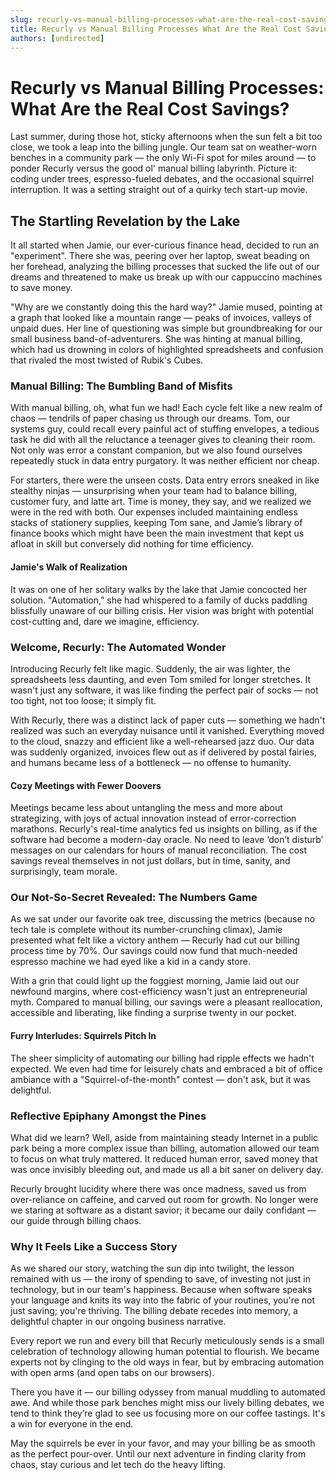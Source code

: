 ```yaml
---
slug: recurly-vs-manual-billing-processes-what-are-the-real-cost-savings
title: Recurly vs Manual Billing Processes What Are the Real Cost Savings
authors: [undirected]
---
```



# Recurly vs Manual Billing Processes: What Are the Real Cost Savings?

Last summer, during those hot, sticky afternoons when the sun felt a bit too close, we took a leap into the billing jungle. Our team sat on weather-worn benches in a community park — the only Wi-Fi spot for miles around — to ponder Recurly versus the good ol' manual billing labyrinth. Picture it: coding under trees, espresso-fueled debates, and the occasional squirrel interruption. It was a setting straight out of a quirky tech start-up movie.

## The Startling Revelation by the Lake

It all started when Jamie, our ever-curious finance head, decided to run an "experiment". There she was, peering over her laptop, sweat beading on her forehead, analyzing the billing processes that sucked the life out of our dreams and threatened to make us break up with our cappuccino machines to save money.

"Why are we constantly doing this the hard way?" Jamie mused, pointing at a graph that looked like a mountain range — peaks of invoices, valleys of unpaid dues. Her line of questioning was simple but groundbreaking for our small business band-of-adventurers. She was hinting at manual billing, which had us drowning in colors of highlighted spreadsheets and confusion that rivaled the most twisted of Rubik's Cubes.

### Manual Billing: The Bumbling Band of Misfits

With manual billing, oh, what fun we had! Each cycle felt like a new realm of chaos — tendrils of paper chasing us through our dreams. Tom, our systems guy, could recall every painful act of stuffing envelopes, a tedious task he did with all the reluctance a teenager gives to cleaning their room. Not only was error a constant companion, but we also found ourselves repeatedly stuck in data entry purgatory. It was neither efficient nor cheap.

For starters, there were the unseen costs. Data entry errors sneaked in like stealthy ninjas — unsurprising when your team had to balance billing, customer fury, and latte art. Time is money, they say, and we realized we were in the red with both. Our expenses included maintaining endless stacks of stationery supplies, keeping Tom sane, and Jamie’s library of finance books which might have been the main investment that kept us afloat in skill but conversely did nothing for time efficiency.

#### Jamie's Walk of Realization

It was on one of her solitary walks by the lake that Jamie concocted her solution. "Automation," she had whispered to a family of ducks paddling blissfully unaware of our billing crisis. Her vision was bright with potential cost-cutting and, dare we imagine, efficiency.

### Welcome, Recurly: The Automated Wonder

Introducing Recurly felt like magic. Suddenly, the air was lighter, the spreadsheets less daunting, and even Tom smiled for longer stretches. It wasn't just any software, it was like finding the perfect pair of socks — not too tight, not too loose; it simply fit.

With Recurly, there was a distinct lack of paper cuts — something we hadn't realized was such an everyday nuisance until it vanished. Everything moved to the cloud, snazzy and efficient like a well-rehearsed jazz duo. Our data was suddenly organized, invoices flew out as if delivered by postal fairies, and humans became less of a bottleneck — no offense to humanity.

#### Cozy Meetings with Fewer Doovers

Meetings became less about untangling the mess and more about strategizing, with joys of actual innovation instead of error-correction marathons. Recurly's real-time analytics fed us insights on billing, as if the software had become a modern-day oracle. No need to leave ‘don’t disturb’ messages on our calendars for hours of manual reconciliation. The cost savings reveal themselves in not just dollars, but in time, sanity, and surprisingly, team morale.

### Our Not-So-Secret Revealed: The Numbers Game

As we sat under our favorite oak tree, discussing the metrics (because no tech tale is complete without its number-crunching climax), Jamie presented what felt like a victory anthem — Recurly had cut our billing process time by 70%. Our savings could now fund that much-needed espresso machine we had eyed like a kid in a candy store.

With a grin that could light up the foggiest morning, Jamie laid out our newfound margins, where cost-efficiency wasn't just an entrepreneurial myth. Compared to manual billing, our savings were a pleasant reallocation, accessible and liberating, like finding a surprise twenty in our pocket.

#### Furry Interludes: Squirrels Pitch In

The sheer simplicity of automating our billing had ripple effects we hadn't expected. We even had time for leisurely chats and embraced a bit of office ambiance with a "Squirrel-of-the-month" contest — don't ask, but it was delightful.

### Reflective Epiphany Amongst the Pines

What did we learn? Well, aside from maintaining steady Internet in a public park being a more complex issue than billing, automation allowed our team to focus on what truly mattered. It reduced human error, saved money that was once invisibly bleeding out, and made us all a bit saner on delivery day.

Recurly brought lucidity where there was once madness, saved us from over-reliance on caffeine, and carved out room for growth. No longer were we staring at software as a distant savior; it became our daily confidant — our guide through billing chaos.

### Why It Feels Like a Success Story

As we shared our story, watching the sun dip into twilight, the lesson remained with us — the irony of spending to save, of investing not just in technology, but in our team's happiness. Because when software speaks your language and knits its way into the fabric of your routines, you're not just saving; you're thriving. The billing debate recedes into memory, a delightful chapter in our ongoing business narrative.

Every report we run and every bill that Recurly meticulously sends is a small celebration of technology allowing human potential to flourish. We became experts not by clinging to the old ways in fear, but by embracing automation with open arms (and open tabs on our browsers).

There you have it — our billing odyssey from manual muddling to automated awe. And while those park benches might miss our lively billing debates, we tend to think they’re glad to see us focusing more on our coffee tastings. It's a win for everyone in the end.

May the squirrels be ever in your favor, and may your billing be as smooth as the perfect pour-over. Until our next adventure in finding clarity from chaos, stay curious and let tech do the heavy lifting.